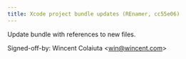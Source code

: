 ```yaml
---
title: Xcode project bundle updates (REnamer, cc55e06)
---
```


Update bundle with references to new files.

Signed-off-by: Wincent Colaiuta &lt;win@wincent.com&gt;
